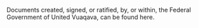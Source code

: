 Documents created, signed, or ratified, by, or within, the Federal Government of United Vuaqava, can be found here.
